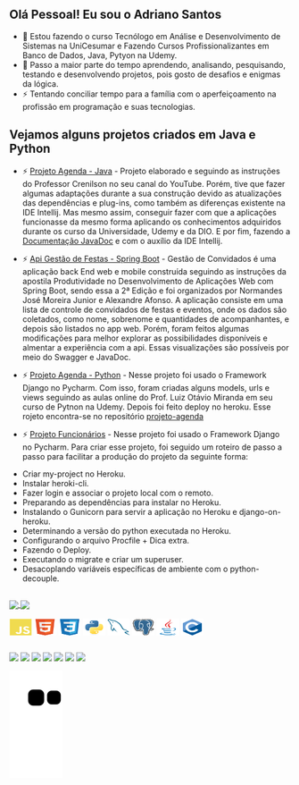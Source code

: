 ## Olá Pessoal! Eu sou o Adriano Santos

- 🔭 Estou fazendo o curso Tecnólogo em Análise e Desenvolvimento de Sistemas na UniCesumar e Fazendo Cursos Profissionalizantes em Banco de Dados, Java, Pytyon na Udemy.
- 🌱 Passo a maior parte do tempo aprendendo, analisando, pesquisando, testando e desenvolvendo projetos, pois gosto de desafios e enigmas da lógica.
- ⚡ Tentando conciliar tempo para a família com o aperfeiçoamento na profissão em programação e suas tecnologias.

## Vejamos alguns projetos criados em Java e Python

- ⚡ <a href="https://github.com/Adriano1976/projeto-agenda-javafx" target="_blank">Projeto Agenda - Java</a> - Projeto elaborado e seguindo as instruções do Professor Crenilson no seu canal do YouTube. Porém, tive que fazer algumas adaptações durante a sua construção devido as atualizações das dependências e plug-ins, como também as diferenças existente na IDE Intellij. Mas mesmo assim, conseguir fazer com que a aplicações funcionasse da mesmo forma aplicando os conhecimentos adquiridos durante os curso da Universidade, Udemy e da DIO. E por fim, fazendo a <a href="https://adriano1976.github.io/agenda-javadoc/com.projetos.agenda/com/projetos/agenda/package-summary.html" target="_blank">Documentação JavaDoc</a> e com o auxílio da IDE Intellij.

- ⚡ <a href="https://github.com/Adriano1976/api-gestao-convidados-springboot" target="_blank">Api Gestão de Festas - Spring Boot</a> - Gestão de Convidados é uma aplicação back End web e mobile construída seguindo as instruções da apostila Produtividade no Desenvolvimento de Aplicações Web com Spring Boot, sendo essa a 2ª Edição e foi organizados por Normandes José Moreira Junior e Alexandre Afonso. A aplicação consiste em uma lista de controle de convidados de festas e eventos, onde os dados são coletados, como nome, sobrenome e quantidades de acompanhantes, e depois são listados no app web. Porém, foram feitos algumas modificações para melhor explorar as possibilidades disponíveis e almentar a experiência com a api. Essas visualizações são possíveis por meio do Swagger e JavaDoc.

- ⚡ <a href="https://agenda-contacts.herokuapp.com/" target="_blank">Projeto Agenda - Python</a> - Nesse projeto foi usado o Framework Django no Pycharm. Com isso, foram criadas alguns models, urls e views seguindo as aulas online do Prof. Luiz Otávio Miranda em seu curso de Pytnon na Udemy. Depois foi feito deploy no heroku. Esse rojeto encontra-se no repositório <a href="https://github.com/Adriano1976/projeto_agenda/tree/master" target="_blank">projeto-agenda</a>

- ⚡ <a href="https://projeto-funcionarios.herokuapp.com/" target="_blank">Projeto Funcionários</a> - Nesse projeto foi usado o Framework Django no Pycharm. Para criar esse projeto, foi seguido um roteiro de passo a passo para facilitar a produção do projeto da seguinte forma: 
* Criar my-project no Heroku. 
* Instalar heroki-cli.
* Fazer login e associar o projeto local com o remoto.
* Preparando as dependências para instalar no Heroku.
* Instalando o Gunicorn para servir a aplicação no Heroku e django-on-heroku.
* Determinando a versão do python executada no Heroku.
* Configurando o arquivo Procfile + Dica extra.
* Fazendo o Deploy.
* Executando o migrate e criar um superuser.
* Desacoplando variáveis específicas de ambiente com o python-decouple.

##

 <div>
  <a href="https://github.com/Adriano1976">
   <img align='center' height="170em" src="https://github-readme-stats.vercel.app/api?username=Adriano1976&show_icons=true&theme=dracula&include_all_commits=true&count_private=true"/>
   <img align='center' height="170em" src="https://github-readme-stats.vercel.app/api/top-langs/?username=Adriano1976&layout=compact&langs_count=7&theme=dracula"/> 
  </a>  
</div>  

<div style="display: inline_block"><br> 
  <img align="center" alt="Rafa-Ts" height="30" width="40" src="https://raw.githubusercontent.com/devicons/devicon/master/icons/javascript/javascript-plain.svg">
  <img align="center" alt="Rafa-HTML" height="30" width="40" src="https://raw.githubusercontent.com/devicons/devicon/master/icons/html5/html5-original.svg">
  <img align="center" alt="Rafa-CSS" height="30" width="40" src="https://raw.githubusercontent.com/devicons/devicon/master/icons/css3/css3-original.svg">
  <img align="center" alt="Rafa-Python" height="30" width="40" src="https://raw.githubusercontent.com/devicons/devicon/master/icons/python/python-original.svg">
  <img align="center" alt="Rafa-mysql" height="30" width="40" src="https://raw.githubusercontent.com/devicons/devicon/master/icons/mysql/mysql-original.svg"> 
 <img align="center" alt="Rafa-mysql" height="30" width="40" src="https://raw.githubusercontent.com/devicons/devicon/master/icons/postgresql/postgresql-original.svg"> 
  <img align="center" alt="Rafa-java" height="30" width="40" src="https://raw.githubusercontent.com/devicons/devicon/master/icons/java/java-original.svg">
  <img align="center" alt="Rafa-c" height="30" width="40" src="https://raw.githubusercontent.com/devicons/devicon/master/icons/c/c-original.svg">
</div>
  
 ##
  
<div>   
  <a href="https://www.instagram.com/adrianoempreendedor" target="_blank"><img src="https://img.shields.io/badge/-Instagram-%23E4405F?style=for-the-badge&logo=instagram&logoColor=white" target="_blank"></a> 
  <a href = "mailto:adrianosantos.git@gmail.com"><img src="https://img.shields.io/badge/Gmail-D14836?style=for-the-badge&logo=gmail&logoColor=white" target="_blank"></a>
  <a href="https://www.linkedin.com/in/adriradiologista/" target="_blank"><img src="https://img.shields.io/badge/-LinkedIn-%230077B5?style=for-the-badge&logo=linkedin&logoColor=white" target="_blank"></a>    
  <a href="https://www.facebook.com/adriradiologista/" target="_blank"><img src="https://img.shields.io/badge/Facebook-1877F2?style=for-the-badge&logo=facebook&logoColor=white" target="_blank"></a>
  <a href="https://twitter.com/aquivocetem" target="_blank"><img src="https://img.shields.io/badge/Twitter-1DA1F2?style=for-the-badge&logo=twitter&logoColor=white" target="_blank"></a> 
  <a href="https://t.me/adrianosantos_git" target="_blank"><img src="https://img.shields.io/badge/Telegram-2CA5E0?style=for-the-badge&logo=telegram&logoColor=white" target="_blank"></a> 
  <a href="http://api.whatsapp.com/send?phone=79998960414" target="_blank"><img src="https://img.shields.io/badge/WhatsApp-25D366?style=for-the-badge&logo=whatsapp&logoColor=white" target="_blank"></a>    
 
 ![Snake animation](https://github.com/Adriano1976/Adriano1976/blob/output/github-contribution-grid-snake.svg) 
 
</div>
